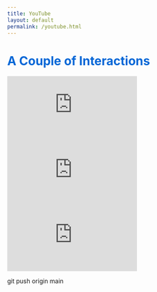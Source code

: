 ```yaml
---
title: YouTube
layout: default
permalink: /youtube.html
---
```


<h1 style="color: #0366d6;">A Couple of Interactions</h1>

<div class="video-grid">
  <div class="video-wrapper">
    <iframe src="https://www.youtube.com/embed/eQ8O3zfxZ6c" frameborder="0" allowfullscreen></iframe>
  </div>
  <div class="video-wrapper">
    <iframe src="https://www.youtube.com/embed/gBgWHu77YoY" frameborder="0" allowfullscreen></iframe>
  </div>
  <div class="video-wrapper">
    <iframe src="https://www.youtube.com/embed/GAD36fBbVIQ" frameborder="0" allowfullscreen></iframe>
  </div>
</div>

git push origin main
